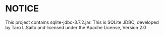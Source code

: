 NOTICE
======

This project contains sqlite-jdbc-3.7.2.jar. This is SQLite JDBC, developed by Taro L.Saito and licensed under the Apache License, Version 2.0
